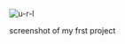 
![u-r-l](https://github.com/user-attachments/assets/9348f447-264c-44cc-91de-e0fcfd78dc0c)

screenshot of my frst project
